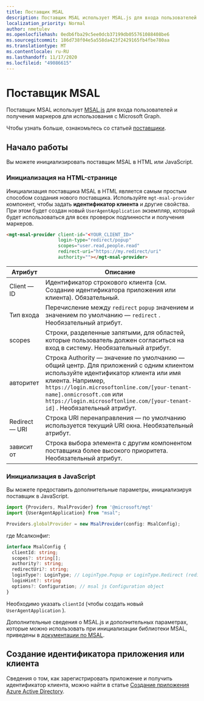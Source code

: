 ```yaml
---
title: Поставщик MSAL
description: Поставщик MSAL использует MSAL.js для входа пользователей и получения маркеров для использования с Microsoft Graph.
localization_priority: Normal
author: nmetulev
ms.openlocfilehash: 0edb6fba29c5ee0dcb37199db055761088408be6
ms.sourcegitcommit: 186d738f04e5a558da423f2429165fb4fbe780aa
ms.translationtype: MT
ms.contentlocale: ru-RU
ms.lasthandoff: 11/17/2020
ms.locfileid: "49086615"
---
```

# <a name="msal-provider"></a>Поставщик MSAL

Поставщик MSAL использует [MSAL.js](https://github.com/AzureAD/microsoft-authentication-library-for-js) для входа пользователей и получения маркеров для использования с Microsoft Graph.

Чтобы узнать больше, ознакомьтесь со статьей [поставщики](../providers.md).

## <a name="get-started"></a>Начало работы

Вы можете инициализировать поставщик MSAL в HTML или JavaScript.

### <a name="initialize-in-your-html-page"></a>Инициализация на HTML-странице

Инициализация поставщика MSAL в HTML является самым простым способом создания нового поставщика. Используйте `mgt-msal-provider` компонент, чтобы задать **идентификатор клиента** и другие свойства. При этом будет создан новый `UserAgentApplication` экземпляр, который будет использоваться для всех проверок подлинности и получения маркеров.

```html
<mgt-msal-provider client-id="<YOUR_CLIENT_ID>"
                   login-type="redirect/popup"
                   scopes="user.read,people.read"
                   redirect-uri="https://my.redirect/uri"
                   authority=""></mgt-msal-provider>
```

| Атрибут    | Описание                                                                                                                                                                                                                                                           |
|--------------|-----------------------------------------------------------------------------------------------------------------------------------------------------------------------------------------------------------------------------------------------------------------------|
| Client — ID    | Идентификатор строкового клиента (см. Создание идентификатора приложения или клиента). Обязательный.                                                                                                                                                                                                           |
| Тип входа   | Перечисление между `redirect` `popup` значением и значением по умолчанию — `redirect` . Необязательный атрибут.                                                                                                                                                                                   |
| scopes       | Строки, разделенные запятыми, для областей, которые пользователь должен согласиться на вход в систему. Необязательный атрибут.                                                                                                                                                                                     |
| авторитет    | Строка Authority — значение по умолчанию — общий центр. Для приложений с одним клиентом используйте идентификатор клиента или имя клиента. Например, `https://login.microsoftonline.com/[your-tenant-name].onmicrosoft.com` или `https://login.microsoftonline.com/[your-tenant-id]` . Необязательный атрибут. |
| Redirect — URI | Строка URI перенаправления — по умолчанию используется текущий URI окна. Необязательный атрибут.                                                                                                                                                                                            |
| зависит от   | Строка выбора элемента с другим компонентом поставщика более высокого приоритета. Необязательный атрибут.                                                                                                                                                                                      |

### <a name="initialize-in-javascript"></a>Инициализация в JavaScript

Вы можете предоставить дополнительные параметры, инициализируя поставщик в JavaScript.

```ts
import {Providers, MsalProvider} from '@microsoft/mgt'
import {UserAgentApplication} from "msal";

Providers.globalProvider = new MsalProvider(config: MsalConfig);
```

где Мсалконфиг:

```ts
interface MsalConfig {
  clientId: string;
  scopes?: string[];
  authority?: string;
  redirectUri?: string;
  loginType?: LoginType; // LoginType.Popup or LoginType.Redirect (redirect is default)
  loginHint?: string
  options?: Configuration; // msal js Configuration object
}
```

Необходимо указать `clientId` (чтобы создать новый `UserAgentApplication` ).

Дополнительные сведения о MSAL.js и дополнительных параметрах, которые можно использовать при инициализации библиотеки MSAL, приведены в [документации по MSAL](/azure/active-directory/develop/msal-js-initializing-client-applications).

## <a name="creating-an-appclient-id"></a>Создание идентификатора приложения или клиента

Сведения о том, как зарегистрировать приложение и получить идентификатор клиента, можно найти в статье [Создание приложения Azure Active Directory](../get-started/add-aad-app-registration.md).